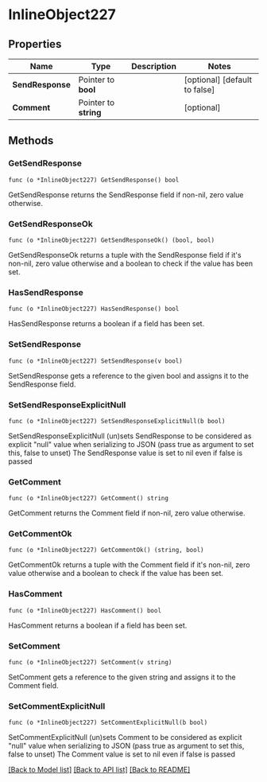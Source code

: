 # InlineObject227

## Properties

Name | Type | Description | Notes
------------ | ------------- | ------------- | -------------
**SendResponse** | Pointer to **bool** |  | [optional] [default to false]
**Comment** | Pointer to **string** |  | [optional] 

## Methods

### GetSendResponse

`func (o *InlineObject227) GetSendResponse() bool`

GetSendResponse returns the SendResponse field if non-nil, zero value otherwise.

### GetSendResponseOk

`func (o *InlineObject227) GetSendResponseOk() (bool, bool)`

GetSendResponseOk returns a tuple with the SendResponse field if it's non-nil, zero value otherwise
and a boolean to check if the value has been set.

### HasSendResponse

`func (o *InlineObject227) HasSendResponse() bool`

HasSendResponse returns a boolean if a field has been set.

### SetSendResponse

`func (o *InlineObject227) SetSendResponse(v bool)`

SetSendResponse gets a reference to the given bool and assigns it to the SendResponse field.

### SetSendResponseExplicitNull

`func (o *InlineObject227) SetSendResponseExplicitNull(b bool)`

SetSendResponseExplicitNull (un)sets SendResponse to be considered as explicit "null" value
when serializing to JSON (pass true as argument to set this, false to unset)
The SendResponse value is set to nil even if false is passed
### GetComment

`func (o *InlineObject227) GetComment() string`

GetComment returns the Comment field if non-nil, zero value otherwise.

### GetCommentOk

`func (o *InlineObject227) GetCommentOk() (string, bool)`

GetCommentOk returns a tuple with the Comment field if it's non-nil, zero value otherwise
and a boolean to check if the value has been set.

### HasComment

`func (o *InlineObject227) HasComment() bool`

HasComment returns a boolean if a field has been set.

### SetComment

`func (o *InlineObject227) SetComment(v string)`

SetComment gets a reference to the given string and assigns it to the Comment field.

### SetCommentExplicitNull

`func (o *InlineObject227) SetCommentExplicitNull(b bool)`

SetCommentExplicitNull (un)sets Comment to be considered as explicit "null" value
when serializing to JSON (pass true as argument to set this, false to unset)
The Comment value is set to nil even if false is passed

[[Back to Model list]](../README.md#documentation-for-models) [[Back to API list]](../README.md#documentation-for-api-endpoints) [[Back to README]](../README.md)


